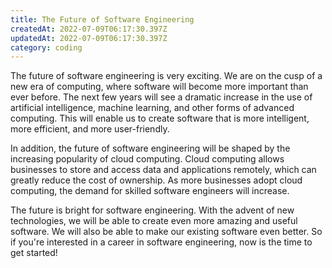 ```yaml
---
title: The Future of Software Engineering
createdAt: 2022-07-09T06:17:30.397Z
updatedAt: 2022-07-09T06:17:30.397Z
category: coding
---
```


The future of software engineering is very exciting. We are on the cusp of a new era of computing, where software will become more important than ever before. The next few years will see a dramatic increase in the use of artificial intelligence, machine learning, and other forms of advanced computing. This will enable us to create software that is more intelligent, more efficient, and more user-friendly.

In addition, the future of software engineering will be shaped by the increasing popularity of cloud computing. Cloud computing allows businesses to store and access data and applications remotely, which can greatly reduce the cost of ownership. As more businesses adopt cloud computing, the demand for skilled software engineers will increase.

The future is bright for software engineering. With the advent of new technologies, we will be able to create even more amazing and useful software. We will also be able to make our existing software even better. So if you're interested in a career in software engineering, now is the time to get started!
